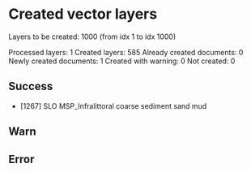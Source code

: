 # Created vector layers

Layers to be created: 1000 (from idx 1 to idx 1000)

Processed layers: 1
Created layers: 585
Already created documents: 0
Newly created documents: 1
Created with warning: 0
Not created: 0

## Success

- [1267] SLO MSP_Infralittoral coarse sediment sand mud

## Warn

## Error

